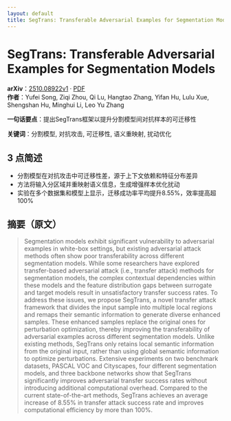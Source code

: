 ```yaml
---
layout: default
title: SegTrans: Transferable Adversarial Examples for Segmentation Models
---
```


# SegTrans: Transferable Adversarial Examples for Segmentation Models
**arXiv**：[2510.08922v1](https://arxiv.org/abs/2510.08922) · [PDF](https://arxiv.org/pdf/2510.08922.pdf)  
**作者**：Yufei Song, Ziqi Zhou, Qi Lu, Hangtao Zhang, Yifan Hu, Lulu Xue, Shengshan Hu, Minghui Li, Leo Yu Zhang  

**一句话要点**：提出SegTrans框架以提升分割模型间对抗样本的可迁移性

**关键词**：分割模型, 对抗攻击, 可迁移性, 语义重映射, 扰动优化

## 3 点简述
- 分割模型在对抗攻击中可迁移性差，源于上下文依赖和特征分布差异
- 方法将输入分区域并重映射语义信息，生成增强样本优化扰动
- 实验在多个数据集和模型上显示，迁移成功率平均提升8.55%，效率提高超100%

## 摘要（原文）

> Segmentation models exhibit significant vulnerability to adversarial examples
> in white-box settings, but existing adversarial attack methods often show poor
> transferability across different segmentation models. While some researchers
> have explored transfer-based adversarial attack (i.e., transfer attack) methods
> for segmentation models, the complex contextual dependencies within these
> models and the feature distribution gaps between surrogate and target models
> result in unsatisfactory transfer success rates. To address these issues, we
> propose SegTrans, a novel transfer attack framework that divides the input
> sample into multiple local regions and remaps their semantic information to
> generate diverse enhanced samples. These enhanced samples replace the original
> ones for perturbation optimization, thereby improving the transferability of
> adversarial examples across different segmentation models. Unlike existing
> methods, SegTrans only retains local semantic information from the original
> input, rather than using global semantic information to optimize perturbations.
> Extensive experiments on two benchmark datasets, PASCAL VOC and Cityscapes,
> four different segmentation models, and three backbone networks show that
> SegTrans significantly improves adversarial transfer success rates without
> introducing additional computational overhead. Compared to the current
> state-of-the-art methods, SegTrans achieves an average increase of 8.55% in
> transfer attack success rate and improves computational efficiency by more than
> 100%.

